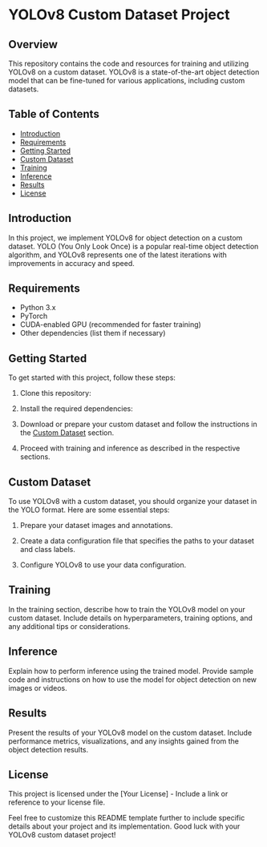 # YOLOv8 Custom Dataset Project

## Overview
This repository contains the code and resources for training and utilizing YOLOv8 on a custom dataset. YOLOv8 is a state-of-the-art object detection model that can be fine-tuned for various applications, including custom datasets.

## Table of Contents
- [Introduction](#introduction)
- [Requirements](#requirements)
- [Getting Started](#getting-started)
- [Custom Dataset](#custom-dataset)
- [Training](#training)
- [Inference](#inference)
- [Results](#results)
- [License](#license)

## Introduction
In this project, we implement YOLOv8 for object detection on a custom dataset. YOLO (You Only Look Once) is a popular real-time object detection algorithm, and YOLOv8 represents one of the latest iterations with improvements in accuracy and speed.

## Requirements
- Python 3.x
- PyTorch
- CUDA-enabled GPU (recommended for faster training)
- Other dependencies (list them if necessary)

## Getting Started
To get started with this project, follow these steps:

1. Clone this repository:

2. Install the required dependencies:

3. Download or prepare your custom dataset and follow the instructions in the [Custom Dataset](#custom-dataset) section.

4. Proceed with training and inference as described in the respective sections.

## Custom Dataset
To use YOLOv8 with a custom dataset, you should organize your dataset in the YOLO format. Here are some essential steps:

1. Prepare your dataset images and annotations.

2. Create a data configuration file that specifies the paths to your dataset and class labels.

3. Configure YOLOv8 to use your data configuration.

## Training
In the training section, describe how to train the YOLOv8 model on your custom dataset. Include details on hyperparameters, training options, and any additional tips or considerations.

## Inference
Explain how to perform inference using the trained model. Provide sample code and instructions on how to use the model for object detection on new images or videos.

## Results
Present the results of your YOLOv8 model on the custom dataset. Include performance metrics, visualizations, and any insights gained from the object detection results.

## License
This project is licensed under the [Your License] - Include a link or reference to your license file.

Feel free to customize this README template further to include specific details about your project and its implementation. Good luck with your YOLOv8 custom dataset project!

